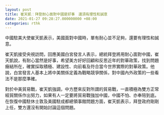 ```yaml
---
layout: post
title: 崔天凱︰拜登耐心面對中國是好事　還須有理性和誠意
date: 2021-01-27 09:28:27.000000000 +08:00
categories: rthk
---
```


中國駐美大使崔天凱表示，美國面對中國時，單有耐心並不足夠，還要有理性和誠意。

崔天凱接受央視訪問，回應美國白宮發言人表示，總統拜登將用耐心面對中國，崔天凱說，有耐心當然是好事，希望美方好好回顧和反思近年的對華政策，找到問題癥結所在，確實採取積極、建設性、向前看及符合當今世界實際的對華政策。他說，白宮發言人基本上將中美關係定義為戰略競爭關係，對中國內外政策的一些看法不是那麼準確。

對於中美貿易戰，崔天凱強調，中方歷來反對所謂的貿易戰，一直積極為雙方正常經貿關係作出努力，如果有人一定要將貿易戰強加中國，中國不怕、亦奉陪到底。在恢復中國駐休士敦及美國駐成都總領事館問題方面，崔天凱表示，拜登政府剛剛上任，雙方還沒有開始討論這個問題。
